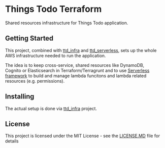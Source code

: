 # Things Todo Terraform

Shared resources infrastructure for Things Todo application. 

## Getting Started

This project, combined with [ttd_infra](https://github.com/mjedrasz/ttd_infra) and [ttd_serverless](https://github.com/mjedrasz/ttd_serverless), sets up the whole AWS infrastructure needed to run the application.

The idea is to keep cross-service, shared resources like DynamoDB, Cognito or Elasticsearch in Terraform/Terragrunt and to use [Serverless framework](https://serverless.com/) to build and manage lambda funcitons and lambda related resources (e.g. permissions).

## Installing

The actual setup is done via [ttd_infra](https://github.com/mjedrasz/ttd_infra) project.

## License

This project is licensed under the MIT License - see the [LICENSE.MD](LICENSE.MD) file for details

